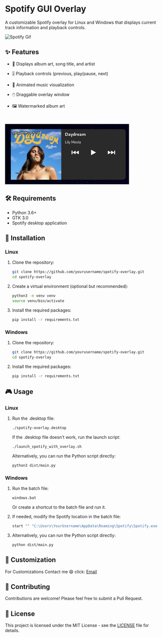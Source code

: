 # Spotify GUI Overlay

A customizable Spotify overlay for Linux and Windows that displays current track information and playback controls.

![Spotify Gif](https://github.com/adithyanraj03/GUI-Overlay-For-Spotify-LINUX-WINDOWS/blob/main/2.gif)

## ✨ Features

- 🎵 Displays album art, song title, and artist
- 🎚️ Playback controls (previous, play/pause, next)
- 🌈 Animated music visualization
- 🖱️ Draggable overlay window
- 🖼️ Watermarked album art
  
  <br>
![Spotify Overlay Screenshot](https://github.com/adithyanraj03/GUI-Overlay-For-Spotify-LINUX-WINDOWS/blob/main/1.png)

## 🛠️ Requirements

- Python 3.6+
- GTK 3.0
- Spotify desktop application

## 🚀 Installation

### Linux

1. Clone the repository:
   ```bash
   git clone https://github.com/yourusername/spotify-overlay.git
   cd spotify-overlay
   ```

2. Create a virtual environment (optional but recommended):
   ```bash
   python3 -m venv venv
   source venv/bin/activate
   ```

3. Install the required packages:
   ```bash
   pip install -r requirements.txt
   ```

### Windows

1. Clone the repository:
   ```bash
   git clone https://github.com/yourusername/spotify-overlay.git
   cd spotify-overlay
   ```

2. Install the required packages:
   ```bash
   pip install -r requirements.txt
   ```

## 🎮 Usage

### Linux

1. Run the .desktop file:
   ```bash
   ./spotify-overlay.desktop
   ```

   If the .desktop file doesn't work, run the launch script:
   ```bash
   ./launch_spotify_with_overlay.sh
   ```

   Alternatively, you can run the Python script directly:
   ```bash
   python3 dist/main.py
   ```

### Windows

1. Run the batch file:
   ```bash
   windows.bat
   ```

   Or create a shortcut to the batch file and run it.

2. If needed, modify the Spotify location in the batch file:
   ```bash
   start "" "C:\Users\YourUsername\AppData\Roaming\Spotify\Spotify.exe"
   ```
3. Alternatively, you can run the Python script directly:
   ```bash
   python dist/main.py
   ```


## 🎨 Customization

For Customizations Contact me 😄 click: [Email](https://mail.google.com/mail/?view=cm&fs=1&to=adithyanraj03@gmail.com&su=Spotify%20GUI%20Overlay&body=Hello%20Developer%20Adithya,%0A%0AI%20came%20across%20your%20Git%20repository%20for%20the%20Spotify%20GUI%20Overlay%20and%20wanted%20to%20reach%20out.%0A%0AI'm%20interested%20in%20discussing%20some%20ideas.%0A%0ABest,%0A[Your%20Name])


## 🤝 Contributing

Contributions are welcome! Please feel free to submit a Pull Request.


## 📄 License

This project is licensed under the MIT License - see the [LICENSE](LICENSE) file for details.
